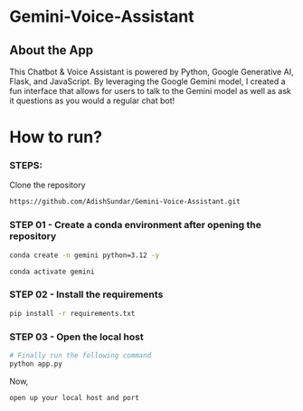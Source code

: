 # Gemini-Voice-Assistant

## About the App
This Chatbot & Voice Assistant is powered by Python, Google Generative AI, Flask, and JavaScript.
By leveraging the Google Gemini model, I created a fun interface that allows for users to talk to the Gemini model as well as ask it questions as you would a regular chat bot!

# How to run?
### STEPS:

Clone the repository

```bash
https://github.com/AdishSundar/Gemini-Voice-Assistant.git
```
### STEP 01 - Create a conda environment after opening the repository

```bash
conda create -n gemini python=3.12 -y
```

```bash
conda activate gemini
```

### STEP 02 - Install the requirements
```bash
pip install -r requirements.txt
```

### STEP 03 - Open the local host
```bash
# Finally run the following command
python app.py
```

Now,
```bash
open up your local host and port
```